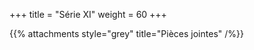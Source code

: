 +++
title = "Série XI"
weight = 60
+++


 
{{% attachments style="grey" title="Pièces jointes" /%}}

